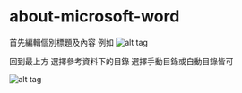 # about-microsoft-word

首先編輯個別標題及內容
例如
![alt tag](https://i.imgur.com/uqfGzIH.png)

回到最上方
選擇參考資料下的目錄
選擇手動目錄或自動目錄皆可

![alt tag](https://i.imgur.com/FvqLuKm.png)
